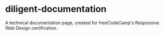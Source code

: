 # diligent-documentation
A technical documentation page, created for freeCodeCamp's Responsive Web Design certification.
